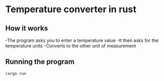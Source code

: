 # Temperature converter in rust

## How it works

-The program asks you to enter a temperature value 
-It then asks for the temperature units 
-Converts to the other unit of measurement

## Running the program

```bash
cargo run

